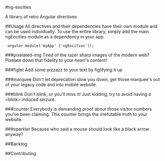 #ng-eocities

A library of retro Angular directives

##Usage
All directives and their dependencies have their own module and can be used individually.  To use the entire library, simply add the main ngEocities module as a dependency in your app.

``` angular.module('myApp' ['ngEocities']);```


###pixelated-img
Tired of the razer sharp images of the modern web?  Pixelate down that fidelity to your heart's content!

###figlet
Add some pizzazz to your text by figlifying it up

###marquee
Don't let deprecation slow you down, get those marquee's out of your legacy code and into mobile website.

###blink
Don't blink, or you'll miss it!  Just kidding, try to avoid having a \<blink\> induced seizure.

###counter
Everybody is demanding proof about those visitor numbers you've been claiming.  This counter brings the irrefutable truth to your website.

###sparkler
Because who said a mouse should look like a black arrow anyway?

##Backlog

##Contributing
